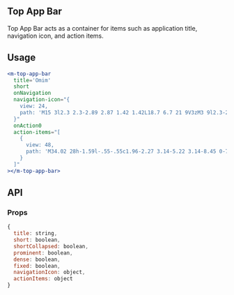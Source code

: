 ## Top App Bar

Top App Bar acts as a container for items such as application title, navigation icon, and action items.

## Usage

```jsx
<m-top-app-bar
  title='Omim'
  short
  onNavigation
  navigation-icon="{
    view: 24,
    path: 'M15 3l2.3 2.3-2.89 2.87 1.42 1.42L18.7 6.7 21 9V3zM3 9l2.3-2.3 2.87 2.89 1.42-1.42L6.7 5.3 9 3H3zm6 12l-2.3-2.3 2.89-2.87-1.42-1.42L5.3 17.3 3 15v6zm12-6l-2.3 2.3-2.87-2.89-1.42 1.42 2.89 2.87L15 21h6z'
  }"
  onAction0
  action-items="[
    {
      view: 48,
      path: 'M34.02 28h-1.59l-.55-.55c1.96-2.27 3.14-5.22 3.14-8.45 0-7.18-5.82-12.99-13-12.99S9.03 12 9.02 19H4l7.68 8L20 19h-6.98c.01-5 4.03-8.99 9-8.99s9 4.03 9 9-4.03 9-9 9c-1.29 0-2.52-.28-3.63-.77l-2.96 2.96c1.93 1.14 4.18 1.81 6.59 1.81 3.23 0 6.17-1.18 8.44-3.13l.54.54V31l10.01 9.98L43.99 38l-9.97-10z'
    }
  ]"
></m-top-app-bar>
```

## API

### Props

```jsx
{
  title: string,
  short: boolean,
  shortCollapsed: boolean,
  prominent: boolean,
  dense: boolean,
  fixed: boolean,
  navigationIcon: object,
  actionItems: object
}
```